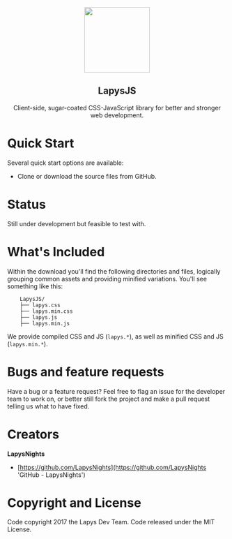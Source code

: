 <center>
    <img align=center height=150 src=https://avatars2.githubusercontent.com/u/22405610?v=4&s=400 width=150>
</center>

<p align=center>
    <h2 align=center> LapysJS </h2>
</p>

<p align=center>
    Client-side, sugar-coated CSS-JavaScript library for better and stronger web development.
</p>

# Quick Start
Several quick start options are available:
- Clone or download the source files from GitHub.

# Status
Still under development but feasible to test with.

# What's Included
Within the download you'll find the following directories and files, logically grouping common assets and providing minified variations. You'll see something like this:

```
    LapysJS/
    ├── lapys.css
    ├── lapys.min.css
    ├── lapys.js
    ├── lapys.min.js
```

We provide compiled CSS and JS (`lapys.*`), as well as minified CSS and JS (`lapys.min.*`).

# Bugs and feature requests
Have a bug or a feature request? Feel free to flag an issue for the developer team to work on, or better still fork the project and make a pull request telling us what to have fixed.

# Creators
<b> LapysNights </b>
- [https://github.com/LapysNights](https://github.com/LapysNights 'GitHub - LapysNights')

# Copyright and License
Code copyright 2017 the Lapys Dev Team. Code released under the MIT License.
